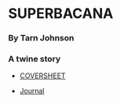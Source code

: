 # SUPERBACANA
### By Tarn Johnson
### A twine story

- [COVERSHEET](COVERSHEET)

- [Journal](JOURNAL)

